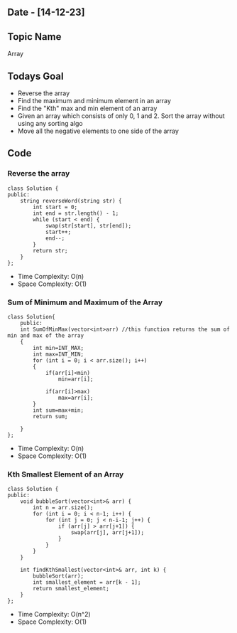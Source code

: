 ## Date - [14-12-23]

## Topic Name

Array

## Todays Goal

* Reverse the array
* Find the maximum and minimum element in an array
* Find the "Kth" max and min element of an array
* Given an array which consists of only 0, 1 and 2. Sort the array without using any sorting algo
* Move all the negative elements to one side of the array

## Code

### Reverse the array

```
class Solution {
public:
    string reverseWord(string str) {
        int start = 0;
        int end = str.length() - 1; 
        while (start < end) { 
            swap(str[start], str[end]);
            start++;
            end--;
        }
        return str;
    }
};
```

* Time Complexity: O(n)
* Space Complexity: O(1)

### Sum of Minimum and Maximum of the Array

```
class Solution{
    public:
    int SumOfMinMax(vector<int>arr) //this function returns the sum of min and max of the array
    {
        int min=INT_MAX;
        int max=INT_MIN;
        for (int i = 0; i < arr.size(); i++)
        {
            if(arr[i]<min)
                min=arr[i];

            if(arr[i]>max)
                max=arr[i];
        }
        int sum=max+min;
        return sum;

    }
};
```

* Time Complexity: O(n)
* Space Complexity: O(1)

### Kth Smallest Element of an Array

```
class Solution {
public:
    void bubbleSort(vector<int>& arr) {
        int n = arr.size();
        for (int i = 0; i < n-1; i++) {
            for (int j = 0; j < n-i-1; j++) {
                if (arr[j] > arr[j+1]) {
                    swap(arr[j], arr[j+1]);
                }
            }
        }
    }

    int findKthSmallest(vector<int>& arr, int k) {
        bubbleSort(arr);
        int smallest_element = arr[k - 1];
        return smallest_element;
    }
};
```

* Time Complexity: O(n^2)
* Space Complexity: O(1)
